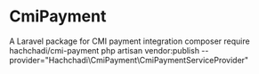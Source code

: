 # CmiPayment
A Laravel package for CMI payment integration
composer require hachchadi/cmi-payment
php artisan vendor:publish --provider="Hachchadi\CmiPayment\CmiPaymentServiceProvider"